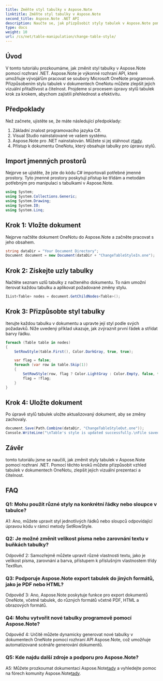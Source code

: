```yaml
---
title: Změňte styl tabulky v Aspose.Note
linktitle: Změňte styl tabulky v Aspose.Note
second_title: Aspose.Note .NET API
description: Naučte se, jak přizpůsobit styly tabulek v Aspose.Note pomocí C#. Upravte barvy, písma a další pro lepší prezentaci dokumentů.
type: docs
weight: 10
url: /cs/net/table-manipulation/change-table-style/
---
```

## Úvod

V tomto tutoriálu prozkoumáme, jak změnit styl tabulky v Aspose.Note pomocí rozhraní .NET. Aspose.Note je výkonné rozhraní API, které umožňuje vývojářům pracovat se soubory Microsoft OneNote programově. Přizpůsobením stylu tabulek v dokumentech OneNotu můžete zlepšit jejich vizuální přitažlivost a čitelnost. Projdeme si procesem úpravy stylů tabulek krok za krokem, abychom zajistili přehlednost a efektivitu.

## Předpoklady

Než začnete, ujistěte se, že máte následující předpoklady:
1. Základní znalost programovacího jazyka C#.
2. Visual Studio nainstalované ve vašem systému.
3.  Aspose.Note pro .NET nainstalován. Můžete si jej stáhnout z[tady](https://releases.aspose.com/note/net/).
4. Přístup k dokumentu OneNotu, který obsahuje tabulky pro úpravu stylů.

## Import jmenných prostorů

Nejprve se ujistěte, že jste do kódu C# importovali potřebné jmenné prostory. Tyto jmenné prostory poskytují přístup ke třídám a metodám potřebným pro manipulaci s tabulkami v Aspose.Note.
```csharp
using System;
using System.Collections.Generic;
using System.Drawing;
using System.IO;
using System.Linq;
```

## Krok 1: Vložte dokument

Nejprve načtěte dokument OneNotu do Aspose.Note a začněte pracovat s jeho obsahem.
```csharp
string dataDir = "Your Document Directory";
Document document = new Document(dataDir + "ChangeTableStyleIn.one");
```

## Krok 2: Získejte uzly tabulky

Načtěte seznam uzlů tabulky z načteného dokumentu. To nám umožní iterovat každou tabulku a aplikovat požadované změny stylu.
```csharp
IList<Table> nodes = document.GetChildNodes<Table>();
```

## Krok 3: Přizpůsobte styl tabulky

Iterujte každou tabulku v dokumentu a upravte její styl podle svých požadavků. Níže uvedený příklad ukazuje, jak zvýraznit první řádek a střídat barvy řádku.
```csharp
foreach (Table table in nodes)
{
    SetRowStyle(table.First(), Color.DarkGray, true, true);

    var flag = false;
    foreach (var row in table.Skip(1))
    {
        SetRowStyle(row, flag ? Color.LightGray : Color.Empty, false, false);
        flag = !flag;
    }
}
```

## Krok 4: Uložte dokument

Po úpravě stylů tabulek uložte aktualizovaný dokument, aby se změny zachovaly.
```csharp
document.Save(Path.Combine(dataDir, "ChangeTableStyleOut.one"));
Console.WriteLine("\nTable's style is updated successfully.\nFile saved at " + dataDir);
```

## Závěr

tomto tutoriálu jsme se naučili, jak změnit styly tabulek v Aspose.Note pomocí rozhraní .NET. Pomocí těchto kroků můžete přizpůsobit vzhled tabulek v dokumentech OneNotu, zlepšit jejich vizuální prezentaci a čitelnost.

## FAQ

### Q1: Mohu použít různé styly na konkrétní řádky nebo sloupce v tabulce?

A1: Ano, můžete upravit styl jednotlivých řádků nebo sloupců odpovídající úpravou kódu v rámci metody SetRowStyle.
  
### Q2: Je možné změnit velikost písma nebo zarovnání textu v buňkách tabulky?

Odpověď 2: Samozřejmě můžete upravit různé vlastnosti textu, jako je velikost písma, zarovnání a barva, přístupem k příslušným vlastnostem třídy TextRun.

### Q3: Podporuje Aspose.Note export tabulek do jiných formátů, jako je PDF nebo HTML?

Odpověď 3: Ano, Aspose.Note poskytuje funkce pro export dokumentů OneNote, včetně tabulek, do různých formátů včetně PDF, HTML a obrazových formátů.

### Q4: Mohu vytvořit nové tabulky programově pomocí Aspose.Note?

Odpověď 4: Určitě můžete dynamicky generovat nové tabulky v dokumentech OneNote pomocí rozhraní API Aspose.Note, což umožňuje automatizované scénáře generování dokumentů.

### Q5: Kde najdu další zdroje a podporu pro Aspose.Note?

 A5: Můžete prozkoumat dokumentaci Aspose.Note[tady](https://reference.aspose.com/note/net/) a vyhledejte pomoc na fórech komunity Aspose.Note[tady](https://forum.aspose.com/c/note/28).